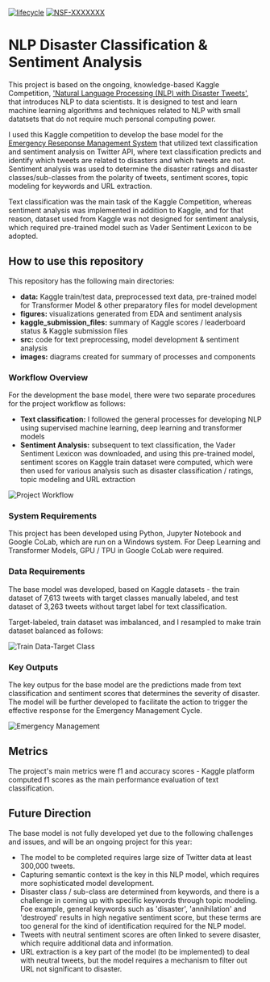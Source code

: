[![lifecycle](https://img.shields.io/badge/lifecycle-experimental-orange.svg)](https://www.tidyverse.org/lifecycle/#experimental)
[![NSF-XXXXXXX](https://img.shields.io/badge/NSF-XXXXXXX-blue.svg)](https://nsf.gov/awardsearch/showAward?AWD_ID=XXXXXXX) 

# NLP Disaster Classification & Sentiment Analysis

This project is based on the ongoing, knowledge-based Kaggle Competition, ['Natural Language Processing (NLP) with Disaster Tweets'](https://www.kaggle.com/competitions/nlp-getting-started/overview/description), that introduces NLP to data scientists. It is designed to test and learn machine learning algorithms and techniques related to NLP with small datatsets that do not require much personal computing power.

I used this Kaggle competition to develop the base model for the [Emergency Reseponse Management System](https://www.publicsafety.gc.ca/cnt/mrgnc-mngmnt/index-en.aspx) that utilized text classification and sentiment analysis on Twitter API, where text classification predicts and identify which tweets are related to disasters and which tweets are not. Sentiment analysis was used to determine the disaster ratings and disaster classes/sub-classes from the polarity of tweets, sentiment scores, topic modeling for keywords and URL extraction.

Text classification was the main task of the Kaggle Competition, whereas sentiment analysis was implemented in addition to Kaggle, and for that reason, dataset used from Kaggle was not designed for sentiment analysis, which required pre-trained model such as Vader Sentiment Lexicon to be adopted.

## How to use this repository

This repository has the following main directories:

* __data:__ Kaggle train/test data, preprocessed text data, pre-trained model for Transformer Model & other preparatory files for model development
* __figures:__ visualizations generated from EDA and sentiment analysis
* __kaggle_submission_files:__ summary of Kaggle scores / leaderboard status & Kaggle submission files
* __src:__ code for text preprocessing, model development & sentiment analysis
* __images:__ diagrams created for summary of processes and components

### Workflow Overview

For the development the base model, there were two separate procedures for the project workflow as follows:
* __Text classification:__ I followed the general processes for developing NLP using supervised machine learning, deep learning and transformer models
* __Sentiment Analysis:__ subsequent to text classification, the Vader Sentiment Lexicon was downloaded, and using this pre-trained model, sentiment scores on Kaggle train dataset were computed, which were then used for various analysis such as disaster classification / ratings, topic modeling and URL extraction

![Project Workflow](https://github.com/Nicole-Hong/NLP_DisasterClassification_Sentiment_Analysis/blob/main/images/image_workflow.JPG)


### System Requirements

This project has been developed using Python, Jupyter Notebook and Google CoLab, which are run on a Windows system. For Deep Learning and Transformer Models, GPU / TPU in Google CoLab were required.

### Data Requirements

The base model was developed, based on Kaggle datasets - the train dataset of 7,613 tweets with target classes manually labeled, and test dataset of 3,263 tweets without target label for text classification.

Target-labeled, train dataset was imbalanced, and I resampled to make train dataset balanced as follows:

![Train Data-Target Class](https://github.com/Nicole-Hong/NLP_DisasterClassification_Sentiment_Analysis/blob/main/images/image_target_class.JPG)


### Key Outputs

The key outpus for the base model are the predictions made from text classification and sentiment scores that determines the severity of disaster. The model will be further developed to facilitate the action to trigger the effective response for the Emergency Management Cycle.

![Emergency Management](https://github.com/Nicole-Hong/NLP_DisasterClassification_Sentiment_Analysis/blob/main/images/image_emergencymgmtsys.JPG)

## Metrics

The project's main metrics were f1 and accuracy scores - Kaggle platform computed f1 scores as the main performance evaluation of text classification.

## Future Direction

The base model is not fully developed yet due to the following challenges and issues, and will be an ongoing project for this year:

* The model to be completed requires large size of Twitter data at least 300,000 tweets.
* Capturing semantic context is the key in this NLP model, which requires more sophisticated model development.
* Disaster class / sub-class are determined from keywords, and there is a challenge in coming up with specific keywords through topic modeling. Foe example, general keywords such as 'disaster', 'annihilation' and 'destroyed' results in high negative sentiment score, but these terms are too general for the kind of identification required for the NLP model.
* Tweets with neutral sentiment scores are often linked to severe disaster, which require additional data and information.
* URL extraction is a key part of the model (to be implemented) to deal with neutral tweets, but the model requires a mechanism to filter out URL not significant to disaster.
